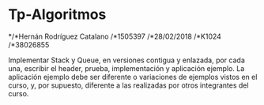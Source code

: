 # Tp-Algoritmos

*/*Hernán Rodríguez Catalano /*1505397 /*28/02/2018 /*K1024 /*38026855

Implementar Stack y Queue, en versiones contigua y enlazada, por cada una, escribir el header, prueba, implementación y aplicación ejemplo. La aplicación ejemplo debe ser diferente o variaciones de ejemplos vistos en el curso, y, por supuesto, diferente a las realizadas por otros integrantes del curso.
